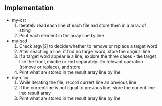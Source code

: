 ## **Implementation**

+ my-cat
  1. Iterately read each line of each file and store them in a array of string
  2. Print each element in the array line by line
+ my-sed
  1. Check argv[2] to decide whether to remove or replace a target word
  2. After seaching a line, if find no target word, store the original line
  3. If a target word appear in a line, explore the three cases - the target line the front, middle or end separately.
       Do relevant operation (romove or replace), and store 
  4. Print what are stored in the result array line by line
+ my-uniq
  1. While iterating the file, record current line an previous line
  2. If the current line is not equal to previous line, store the current line into result array
  3. Print what are stored in the result array line by line
